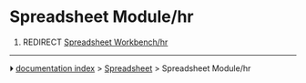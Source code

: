 # Spreadsheet Module/hr
1.  REDIRECT [Spreadsheet Workbench/hr](Spreadsheet_Workbench/hr.md)



---
⏵ [documentation index](../README.md) > [Spreadsheet](Spreadsheet_Workbench.md) > Spreadsheet Module/hr
